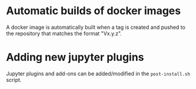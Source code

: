 Automatic builds of docker images
=================================

A docker image is automatically built when a tag is created and pushed to the repository that matches the format "Vx.y.z".

Adding new jupyter plugins
===========================

Jupyter plugins and add-ons can be added/modified in the `post-install.sh` script.
